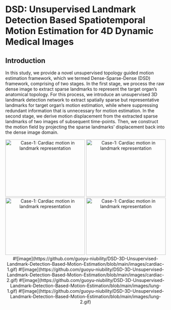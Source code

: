 DSD: Unsupervised Landmark Detection Based Spatiotemporal Motion Estimation for 4D Dynamic Medical Images
====
Introduction
----
In this study, we provide a novel unsupervised topology guided motion estimation framework, which we termed Dense-Sparse-Dense (DSD) framework, comprising of two stages. In the first stage, we process the raw dense image to extract sparse landmarks to represent the target organ’s anatomical topology. For this process, we introduce an unsupervised 3D landmark detection network to extract spatially sparse but representative landmarks for target organ’s motion estimation, while where suppressing redundant information that is unnecessary for motion estimation. In the second stage, we derive motion displacement from the extracted sparse landmarks of two images of subsequent time-points. Then, we construct the motion field by projecting the sparse landmarks’ displacement back into the dense image domain. 

<div align=center><img width="250" height="180" src="https://github.com/guoyu-niubility/DSD-3D-Unsupervised-Landmark-Detection-Based-Motion-Estimation/blob/main/images/cardiac-1.gif" alt="Case-1: Cardiac motion in landmark representation"/>    <img width="250" height="180" src="https://github.com/guoyu-niubility/DSD-3D-Unsupervised-Landmark-Detection-Based-Motion-Estimation/blob/main/images/cardiac-2.gif" alt="Case-1: Cardiac motion in landmark representation"/>

<div align=center><img width="250" height="180" src="https://github.com/guoyu-niubility/DSD-3D-Unsupervised-Landmark-Detection-Based-Motion-Estimation/blob/main/images/cardiac-1.gif" alt="Case-1: Cardiac motion in landmark representation"/>    <img width="250" height="180" src="https://github.com/guoyu-niubility/DSD-3D-Unsupervised-Landmark-Detection-Based-Motion-Estimation/blob/main/images/cardiac-2.gif" alt="Case-1: Cardiac motion in landmark representation"/>
#![image](https://github.com/guoyu-niubility/DSD-3D-Unsupervised-Landmark-Detection-Based-Motion-Estimation/blob/main/images/cardiac-1.gif)
#![image](https://github.com/guoyu-niubility/DSD-3D-Unsupervised-Landmark-Detection-Based-Motion-Estimation/blob/main/images/cardiac-2.gif)
#![image](https://github.com/guoyu-niubility/DSD-3D-Unsupervised-Landmark-Detection-Based-Motion-Estimation/blob/main/images/lung-1.gif)
#![image](https://github.com/guoyu-niubility/DSD-3D-Unsupervised-Landmark-Detection-Based-Motion-Estimation/blob/main/images/lung-2.gif)
